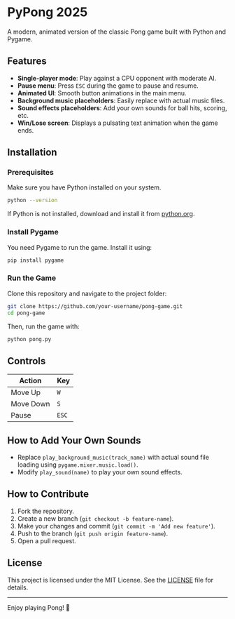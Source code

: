 # PyPong 2025

A modern, animated version of the classic Pong game built with Python and Pygame.

## Features

- **Single-player mode**: Play against a CPU opponent with moderate AI.
- **Pause menu**: Press `ESC` during the game to pause and resume.
- **Animated UI**: Smooth button animations in the main menu.
- **Background music placeholders**: Easily replace with actual music files.
- **Sound effects placeholders**: Add your own sounds for ball hits, scoring, etc.
- **Win/Lose screen**: Displays a pulsating text animation when the game ends.

## Installation

### Prerequisites
Make sure you have Python installed on your system.

```sh
python --version
```

If Python is not installed, download and install it from [python.org](https://www.python.org/).

### Install Pygame

You need Pygame to run the game. Install it using:

```sh
pip install pygame
```

### Run the Game

Clone this repository and navigate to the project folder:

```sh
git clone https://github.com/your-username/pong-game.git
cd pong-game
```

Then, run the game with:

```sh
python pong.py
```

## Controls

| Action       | Key |
|-------------|-----|
| Move Up     | `W` |
| Move Down   | `S` |
| Pause       | `ESC` |

## How to Add Your Own Sounds

- Replace `play_background_music(track_name)` with actual sound file loading using `pygame.mixer.music.load()`.
- Modify `play_sound(name)` to play your own sound effects.

## How to Contribute

1. Fork the repository.
2. Create a new branch (`git checkout -b feature-name`).
3. Make your changes and commit (`git commit -m 'Add new feature'`).
4. Push to the branch (`git push origin feature-name`).
5. Open a pull request.

## License

This project is licensed under the MIT License. See the [LICENSE](LICENSE) file for details.

---

Enjoy playing Pong! 🚀

